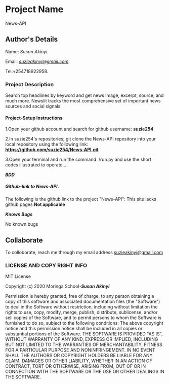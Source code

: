 # Project Name

News-API

## Author's Details

Name: *Susan Akinyi.*

Email: *suzieakinyi@gmail.com*

Tel:+254718922958.

### Project Description

Search top headlines by keyword and get news image, excerpt, source, and much more. Newslit tracks the most comprehensive set of important news sources and social signals.

#### Project-Setup Instructions

1.Open your github account and search for github username: **suzie254**

2.In suzie254's repositories; git clone the News-API repository into your local repository using the following link: **<https://github.com/suzie254/News-API.git>**

3.Open your terminal and run the command ./run.py and use the short codes illustrated to operate....

***BDD***

##### Github-link to News-API.

The following is the github link to the project "News-API":
This site lacks github pages:**Not applicable**

***Known Bugs***

No known bugs

## Collaborate

To colloborate, reach me through my email address suzieakinyi@gmail.com

### LICENSE AND COPY RIGHT INFO

MIT License

Copyright (c) 2020 Moringa School-***Susan Akinyi***

Permission is hereby granted, free of charge, to any person obtaining a copy of this software and associated documentation files (the "Software") to deal in the Software without restriction, including without limitation the rights to use, copy, modify, merge, publish, distribute, sublicense, and/or sell copies of the Software, and to permit persons to whom the Software is furnished to do so, subject to the following conditions:
The above copyright notice and this permission notice shall be included in all copies or substantial portions of the Software.
THE SOFTWARE IS PROVIDED "AS IS", WITHOUT WARRANTY OF ANY KIND, EXPRESS OR IMPLIED, INCLUDING BUT NOT LIMITED TO THE WARRANTIES OF MERCHANTABILITY, FITNESS FOR A PARTICULAR PURPOSE AND NONINFRINGEMENT. IN NO EVENT SHALL THE AUTHORS OR COPYRIGHT HOLDERS BE LIABLE FOR ANY CLAIM, DAMAGES OR OTHER LIABILITY, WHETHER IN AN ACTION OF CONTRACT, TORT OR OTHERWISE, ARISING FROM, OUT OF OR IN CONNECTION WITH THE SOFTWARE OR THE USE OR OTHER DEALINGS IN THE SOFTWARE.

